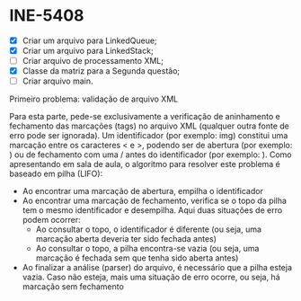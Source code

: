 # INE-5408

- [x] Criar um arquivo para LinkedQueue;
- [x] Criar um arquivo para LinkedStack;
- [ ] Criar arquivo de processamento XML;
- [x] Classe da matriz para a Segunda questão;
- [ ] Criar arquivo main. 

Primeiro problema: validação de arquivo XML

Para esta parte, pede-se exclusivamente a verificação de aninhamento e fechamento das marcações (tags) no arquivo XML (qualquer outra fonte de erro pode ser ignorada). Um identificador (por exemplo: img) constitui uma marcação entre os caracteres < e >, podendo ser de abertura (por exemplo: <img>) ou de fechamento com uma / antes do identificador (por exemplo: </img>). Como apresentando em sala de aula, o algoritmo para resolver este problema é baseado em pilha (LIFO):

   - Ao encontrar uma marcação de abertura, empilha o identificador
   - Ao encontrar uma marcação de fechamento, verifica se o topo da pilha tem o mesmo identificador e desempilha. Aqui duas situações de erro podem ocorrer:
       - Ao consultar o topo, o identificador é diferente (ou seja, uma marcação aberta deveria ter sido fechada antes)
       - Ao consultar o topo, a pilha encontra-se vazia (ou seja, uma marcação é fechada sem que tenha sido aberta antes)
   - Ao finalizar a análise (parser) do arquivo, é necessário que a pilha esteja vazia. Caso não esteja, mais uma situação de erro ocorre, ou seja, há marcação sem fechamento




